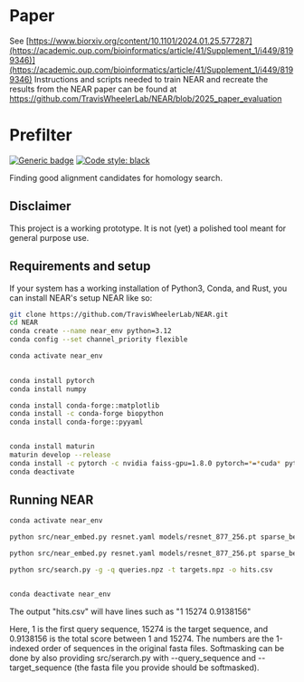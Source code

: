 # Paper
See [https://www.biorxiv.org/content/10.1101/2024.01.25.577287](https://academic.oup.com/bioinformatics/article/41/Supplement_1/i449/8199346)](https://academic.oup.com/bioinformatics/article/41/Supplement_1/i449/8199346)
Instructions and scripts needed to train NEAR and recreate the results from the NEAR paper can be found at https://github.com/TravisWheelerLab/NEAR/blob/2025_paper_evaluation

# Prefilter
[![Generic badge](https://img.shields.io/badge/Contributions-Welcome-brightgreen.svg)](CONTRIBUTING.md)
<a href="https://github.com/psf/black"><img alt="Code style: black" src="https://img.shields.io/badge/code%20style-black-000000.svg"></a>

Finding good alignment candidates for homology search.

## Disclaimer

This project is a working prototype. It is not (yet) a polished tool meant for general purpose use. 


## Requirements and setup

If your system has a working installation of Python3, Conda, and Rust, you can install NEAR's setup NEAR like so:

```bash
git clone https://github.com/TravisWheelerLab/NEAR.git
cd NEAR
conda create --name near_env python=3.12
conda config --set channel_priority flexible 

conda activate near_env
                  

conda install pytorch
conda install numpy 

conda install conda-forge::matplotlib
conda install -c conda-forge biopython
conda install conda-forge::pyyaml


conda install maturin
maturin develop --release
conda install -c pytorch -c nvidia faiss-gpu=1.8.0 pytorch=*=*cuda* pytorch-cuda=11 numpy
conda deactivate
```

## Running NEAR



```bash
conda activate near_env

python src/near_embed.py resnet.yaml models/resnet_877_256.pt sparse_benchmark/sparse_query_softmask.fa queries.npz

python src/near_embed.py resnet.yaml models/resnet_877_256.pt sparse_benchmark/sparse_target_hardmask_mixed.fa targets.npz

python src/search.py -g -q queries.npz -t targets.npz -o hits.csv


conda deactivate near_env


```
The output "hits.csv" will have lines such as "1 15274 0.9138156"

Here, 1 is the first query sequence, 15274 is the target sequence, and 0.9138156 is the total score between 1 and 15274. The numbers are the 1-indexed order of sequences in the original fasta files. Softmasking can be done by also providing src/serarch.py with --query_sequence and --target_sequence (the fasta file you provide should be softmasked).
